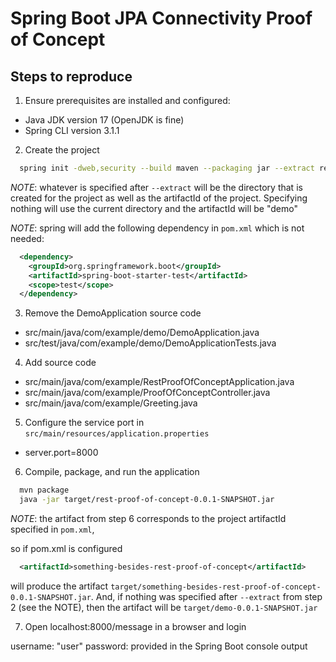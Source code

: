 # Spring Boot JPA Connectivity Proof of Concept

## Steps to reproduce

1. Ensure prerequisites are installed and configured:

- Java JDK version 17 (OpenJDK is fine)
- Spring CLI version 3.1.1

2. Create the project

```bash
  spring init -dweb,security --build maven --packaging jar --extract rest-proof-of-concept
```

_NOTE_: whatever is specified after `--extract` will be the directory that is created for the project as well as the artifactId of the project. Specifying nothing will use the current directory and the artifactId will be "demo"

_NOTE_: spring will add the following dependency in `pom.xml` which is not needed:

```xml
  <dependency>
    <groupId>org.springframework.boot</groupId>
    <artifactId>spring-boot-starter-test</artifactId>
    <scope>test</scope>
  </dependency>
```

3. Remove the DemoApplication source code

- src/main/java/com/example/demo/DemoApplication.java
- src/test/java/com/example/demo/DemoApplicationTests.java

4. Add source code

- src/main/java/com/example/RestProofOfConceptApplication.java
- src/main/java/com/example/ProofOfConceptController.java
- src/main/java/com/example/Greeting.java

5. Configure the service port in `src/main/resources/application.properties`

- server.port=8000

6. Compile, package, and run the application

```bash
  mvn package
  java -jar target/rest-proof-of-concept-0.0.1-SNAPSHOT.jar
```

_NOTE_: the artifact from step 6 corresponds to the project artifactId specified in `pom.xml`,

so if pom.xml is configured

```xml
  <artifactId>something-besides-rest-proof-of-concept</artifactId>
```

will produce the artifact `target/something-besides-rest-proof-of-concept-0.0.1-SNAPSHOT.jar`. And, if nothing was specified after `--extract` from step 2 (see the NOTE), then the artifact will be `target/demo-0.0.1-SNAPSHOT.jar`

7. Open localhost:8000/message in a browser and login

username: "user"
password: provided in the Spring Boot console output
